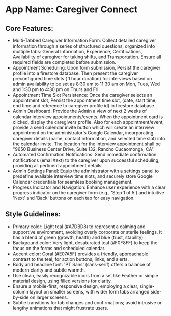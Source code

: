 # **App Name**: Caregiver Connect

## Core Features:

- Multi-Tabbed Caregiver Information Form: Collect detailed caregiver information through a series of structured questions, organized into multiple tabs: General Information, Experience, Certifications, Availability of caregiver for taking shifts, and Transportation. Ensure all required fields are completed before submission.
- Appointment Scheduling: Upon form submission, Persist the caregiver profile into a firestore database. Then present the caregiver preconfigured time slots ( 1 hour duration) for interviews based on admin availability to be set as 8:30 am to 11:30 am on Mon, Tues, Wed and 1:30 pm to 4:30 pm on Thurs and Fri.
- Appointment Time Slot Persistence: Once the caregiver selects an appointment slot, Persist the appointment time slot, (date, start time, end time and reference to caregiver profile id) in firestore database.
- Admin Dashboard: Provide the Admin a view of next 2 weeks of calendar interview appointments/events. When the appointment card is clicked, display the caregivers profile. Also for each appointment/event, provide a send calendar invite button which will create an interview appointment on the administrator's Google Calendar, incorporating caregiver details (name, contact information, and selected time slot) into the calendar invite. The location for the interview appointment shall be "9650 Business Center Drive, Suite 132, Rancho Cucaomonga, CA".
- Automated Confirmation Notifications: Send immediate confirmation notifications (email/text) to the caregiver upon successful scheduling, providing all pertinent appointment details.
- Admin Settings Panel: Equip the administrator with a settings panel to predefine available interview time slots, and securely store Google Calendar credentials for seamless booking management.
- Progress Indicator and Navigation: Enhance user experience with a clear progress indicator on the caregiver form (e.g., 'Step 1 of 5') and intuitive 'Next' and 'Back' buttons on each tab for easy navigation.

## Style Guidelines:

- Primary color: Light teal (#A7DBD8) to represent a calming and supportive environment, avoiding overly corporate or sterile feelings. It has a blend of green (growth, health) and blue (trust, stability).
- Background color: Very light, desaturated teal (#F0F8FF) to keep the focus on the forms and scheduled calendar.
- Accent color: Coral (#E07A5F) provides a friendly, approachable contrast to the teal, for action buttons, links, and alerts.
- Body and headline font: 'PT Sans' (sans-serif) offers a balance of modern clarity and subtle warmth.
- Use clean, easily recognizable icons from a set like Feather or simple material design, using filled versions for clarity.
- Ensure a mobile-first, responsive design, employing a clear, single-column layout on smaller screens, with wider form tabs arranged side-by-side on larger screens.
- Subtle transitions for tab changes and confirmations; avoid intrusive or lengthy animations that might frustrate users.